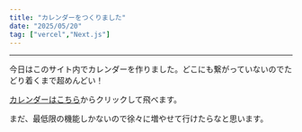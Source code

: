 ```yaml
---
title: "カレンダーをつくりました"
date: "2025/05/20"
tag: ["vercel","Next.js"]
---
```

___

今日はこのサイト内でカレンダーを作りました。どこにも繋がっていないのでたどり着くまで超めんどい！

<span style="color: purple">[カレンダーはこちら](./calendar)</span>からクリックして飛べます。

まだ、最低限の機能しかないので徐々に増やせて行けたらなと思います。
